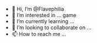 - 👋 Hi, I’m @Flavephilia
- 👀 I’m interested in ... game
- 🌱 I’m currently learning ...
- 💞️ I’m looking to collaborate on ...
- 📫 How to reach me ...

<!---
Flavephilia/Flavephilia is a ✨ special ✨ repository because its `README.md` (this file) appears on your GitHub profile.
You can click the Preview link to take a look at your changes.
--->
